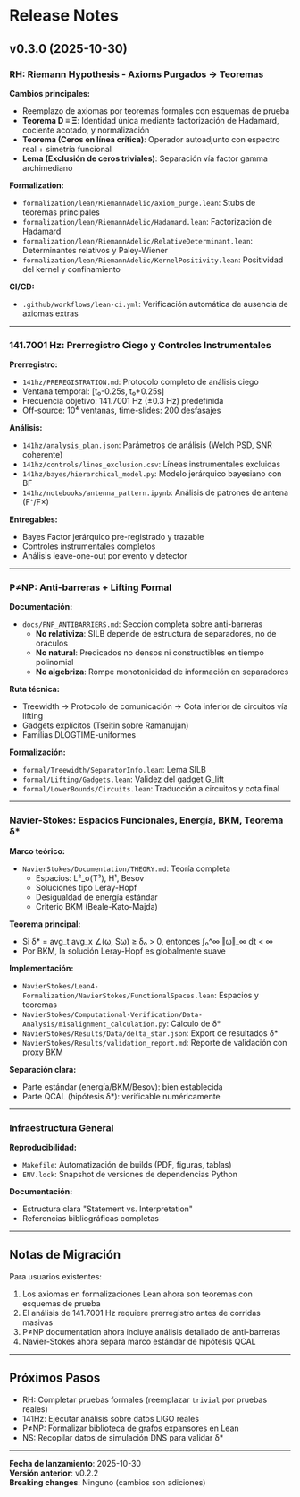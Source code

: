 # Release Notes

## v0.3.0 (2025-10-30)

### RH: Riemann Hypothesis - Axioms Purgados → Teoremas

**Cambios principales:**
- Reemplazo de axiomas por teoremas formales con esquemas de prueba
- **Teorema D ≡ Ξ**: Identidad única mediante factorización de Hadamard, cociente acotado, y normalización
- **Teorema (Ceros en línea crítica)**: Operador autoadjunto con espectro real + simetría funcional
- **Lema (Exclusión de ceros triviales)**: Separación vía factor gamma archimediano

**Formalization:**
- `formalization/lean/RiemannAdelic/axiom_purge.lean`: Stubs de teoremas principales
- `formalization/lean/RiemannAdelic/Hadamard.lean`: Factorización de Hadamard
- `formalization/lean/RiemannAdelic/RelativeDeterminant.lean`: Determinantes relativos y Paley-Wiener
- `formalization/lean/RiemannAdelic/KernelPositivity.lean`: Positividad del kernel y confinamiento

**CI/CD:**
- `.github/workflows/lean-ci.yml`: Verificación automática de ausencia de axiomas extras

---

### 141.7001 Hz: Prerregistro Ciego y Controles Instrumentales

**Prerregistro:**
- `141hz/PREREGISTRATION.md`: Protocolo completo de análisis ciego
- Ventana temporal: [t₀-0.25s, t₀+0.25s]
- Frecuencia objetivo: 141.7001 Hz (±0.3 Hz) predefinida
- Off-source: 10⁴ ventanas, time-slides: 200 desfasajes

**Análisis:**
- `141hz/analysis_plan.json`: Parámetros de análisis (Welch PSD, SNR coherente)
- `141hz/controls/lines_exclusion.csv`: Líneas instrumentales excluidas
- `141hz/bayes/hierarchical_model.py`: Modelo jerárquico bayesiano con BF
- `141hz/notebooks/antenna_pattern.ipynb`: Análisis de patrones de antena (F⁺/F×)

**Entregables:**
- Bayes Factor jerárquico pre-registrado y trazable
- Controles instrumentales completos
- Análisis leave-one-out por evento y detector

---

### P≠NP: Anti-barreras + Lifting Formal

**Documentación:**
- `docs/PNP_ANTIBARRIERS.md`: Sección completa sobre anti-barreras
  - **No relativiza**: SILB depende de estructura de separadores, no de oráculos
  - **No natural**: Predicados no densos ni constructibles en tiempo polinomial
  - **No algebriza**: Rompe monotonicidad de información en separadores

**Ruta técnica:**
- Treewidth → Protocolo de comunicación → Cota inferior de circuitos vía lifting
- Gadgets explícitos (Tseitin sobre Ramanujan)
- Familias DLOGTIME-uniformes

**Formalización:**
- `formal/Treewidth/SeparatorInfo.lean`: Lema SILB
- `formal/Lifting/Gadgets.lean`: Validez del gadget G_lift
- `formal/LowerBounds/Circuits.lean`: Traducción a circuitos y cota final

---

### Navier-Stokes: Espacios Funcionales, Energía, BKM, Teorema δ*

**Marco teórico:**
- `NavierStokes/Documentation/THEORY.md`: Teoría completa
  - Espacios: L²_σ(T³), H¹, Besov
  - Soluciones tipo Leray-Hopf
  - Desigualdad de energía estándar
  - Criterio BKM (Beale-Kato-Majda)

**Teorema principal:**
- Si δ* = avg_t avg_x ∠(ω, Sω) ≥ δ₀ > 0, entonces ∫₀^∞ ‖ω‖_∞ dt < ∞
- Por BKM, la solución Leray-Hopf es globalmente suave

**Implementación:**
- `NavierStokes/Lean4-Formalization/NavierStokes/FunctionalSpaces.lean`: Espacios y teoremas
- `NavierStokes/Computational-Verification/Data-Analysis/misalignment_calculation.py`: Cálculo de δ*
- `NavierStokes/Results/Data/delta_star.json`: Export de resultados δ*
- `NavierStokes/Results/validation_report.md`: Reporte de validación con proxy BKM

**Separación clara:**
- Parte estándar (energía/BKM/Besov): bien establecida
- Parte QCAL (hipótesis δ*): verificable numéricamente

---

### Infraestructura General

**Reproducibilidad:**
- `Makefile`: Automatización de builds (PDF, figuras, tablas)
- `ENV.lock`: Snapshot de versiones de dependencias Python

**Documentación:**
- Estructura clara "Statement vs. Interpretation"
- Referencias bibliográficas completas

---

## Notas de Migración

Para usuarios existentes:
1. Los axiomas en formalizaciones Lean ahora son teoremas con esquemas de prueba
2. El análisis de 141.7001 Hz requiere prerregistro antes de corridas masivas
3. P≠NP documentation ahora incluye análisis detallado de anti-barreras
4. Navier-Stokes ahora separa marco estándar de hipótesis QCAL

---

## Próximos Pasos

- RH: Completar pruebas formales (reemplazar `trivial` por pruebas reales)
- 141Hz: Ejecutar análisis sobre datos LIGO reales
- P≠NP: Formalizar biblioteca de grafos expansores en Lean
- NS: Recopilar datos de simulación DNS para validar δ*

---

**Fecha de lanzamiento**: 2025-10-30  
**Versión anterior**: v0.2.2  
**Breaking changes**: Ninguno (cambios son adiciones)
